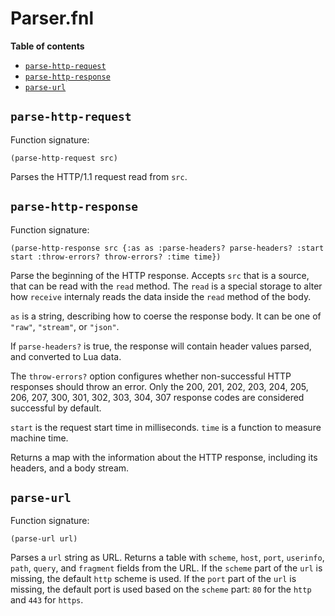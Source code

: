 # Parser.fnl

**Table of contents**

- [`parse-http-request`](#parse-http-request)
- [`parse-http-response`](#parse-http-response)
- [`parse-url`](#parse-url)

## `parse-http-request`
Function signature:

```
(parse-http-request src)
```

Parses the HTTP/1.1 request read from `src`.

## `parse-http-response`
Function signature:

```
(parse-http-response src {:as as :parse-headers? parse-headers? :start start :throw-errors? throw-errors? :time time})
```

Parse the beginning of the HTTP response.
Accepts `src` that is a source, that can be read with the `read`
method.  The `read` is a special storage to alter how `receive`
internaly reads the data inside the `read` method of the body.

`as` is a string, describing how to coerse the response body.  It can
be one of `"raw"`, `"stream"`, or `"json"`.

If `parse-headers?` is true, the response will contain header values
parsed, and converted to Lua data.

The `throw-errors?` option configures whether non-successful HTTP
responses should throw an error. Only the 200, 201, 202, 203, 204,
205, 206, 207, 300, 301, 302, 303, 304, 307 response codes are
considered successful by default.

`start` is the request start time in milliseconds.  `time` is a
function to measure machine time.

Returns a map with the information about the HTTP response, including
its headers, and a body stream.

## `parse-url`
Function signature:

```
(parse-url url)
```

Parses a `url` string as URL.
Returns a table with `scheme`, `host`, `port`, `userinfo`, `path`,
`query`, and `fragment` fields from the URL.  If the `scheme` part of
the `url` is missing, the default `http` scheme is used.  If the
`port` part of the `url` is missing, the default port is used based on
the `scheme` part: `80` for the `http` and `443` for `https`.


<!-- Generated with Fenneldoc v1.0.1
     https://gitlab.com/andreyorst/fenneldoc -->
